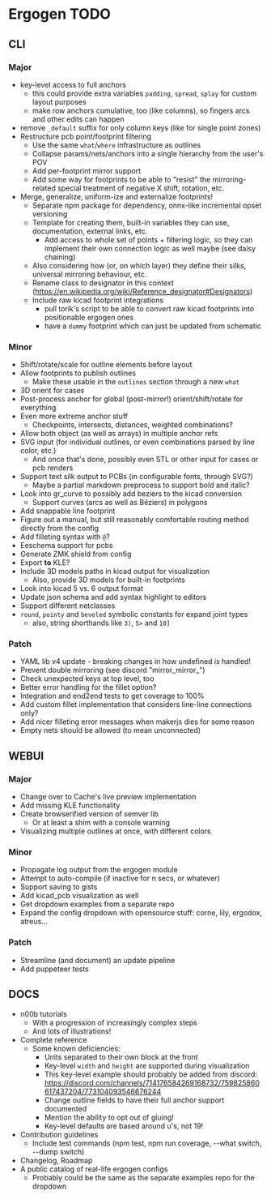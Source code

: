 # Ergogen TODO



## CLI

### Major

- key-level access to full anchors
    - this could provide extra variables `padding`, `spread`, `splay` for custom layout purposes
    - make row anchors cumulative, too (like columns), so fingers arcs and other edits can happen
- remove `_default` suffix for only column keys (like for single point zones)
- Restructure pcb point/footprint filtering
    - Use the same `what`/`where` infrastructure as outlines
    - Collapse params/nets/anchors into a single hierarchy from the user's POV
    - Add per-footprint mirror support
    - Add some way for footprints to be able to "resist" the mirroring-related special treatment of negative X shift, rotation, etc.
- Merge, generalize, uniform-ize and externalize footprints!
    - Separate npm package for dependency, onnx-like incremental opset versioning
    - Template for creating them, built-in variables they can use, documentation, external links, etc.
        - Add access to whole set of points + filtering logic, so they can implement their own connection logic as well maybe (see daisy chaining)
    - Also considering how (or, on which layer) they define their silks, universal mirroring behaviour, etc.
    - Rename class to designator in this context (https://en.wikipedia.org/wiki/Reference_designator#Designators)
    - Include raw kicad footprint integrations
        - pull torik's script to be able to convert raw kicad footprints into positionable ergogen ones
        - have a `dummy` footprint which can just be updated from schematic

### Minor

- Shift/rotate/scale for outline elements before layout
- Allow footprints to publish outlines
    - Make these usable in the `outlines` section through a new `what`
- 3D orient for cases
- Post-process anchor for global (post-mirror!) orient/shift/rotate for everything
- Even more extreme anchor stuff
    - Checkpoints, intersects, distances, weighted combinations?
- Allow both object (as well as arrays) in multiple anchor refs
- SVG input (for individual outlines, or even combinations parsed by line color, etc.)
    - And once that's done, possibly even STL or other input for cases or pcb renders
- Support text silk output to PCBs (in configurable fonts, through SVG?)
    - Maybe a partial markdown preprocess to support bold and italic?
- Look into gr_curve to possibly add beziers to the kicad conversion
    - Support curves (arcs as well as Béziers) in polygons
- Add snappable line footprint
- Figure out a manual, but still reasonably comfortable routing method directly from the config
- Add filleting syntax with `@`?
- Eeschema support for pcbs
- Generate ZMK shield from config
- Export **to** KLE?
- Include 3D models paths in kicad output for visualization
    - Also, provide 3D models for built-in footprints
- Look into kicad 5 vs. 6 output format
- Update json schema and add syntax highlight to editors
- Support different netclasses
- `round`, `pointy` and `beveled` symbolic constants for expand joint types
    - also, string shorthands like `3)`, `5>` and `10]`


### Patch

- YAML lib v4 update - breaking changes in how undefined is handled!
- Prevent double mirroring (see discord "mirror_mirror_")
- Check unexpected keys at top level, too
- Better error handling for the fillet option?
- Integration and end2end tests to get coverage to 100%
- Add custom fillet implementation that considers line-line connections only?
- Add nicer filleting error messages when makerjs dies for some reason
- Empty nets should be allowed (to mean unconnected)


## WEBUI

### Major

- Change over to Cache's live preview implementation
- Add missing KLE functionality
- Create browserified version of semver lib
    - Or at least a shim with a console warning
- Visualizing multiple outlines at once, with different colors

### Minor

- Propagate log output from the ergogen module
- Attempt to auto-compile (if inactive for n secs, or whatever)
- Support saving to gists
- Add kicad_pcb visualization as well
- Get dropdown examples from a separate repo
- Expand the config dropdown with opensource stuff: corne, lily, ergodox, atreus...

### Patch

- Streamline (and document) an update pipeline
- Add puppeteer tests



## DOCS

- n00b tutorials
    - With a progression of increasingly complex steps
    - And lots of illustrations!
- Complete reference
    - Some known deficiencies:
        - Units separated to their own block at the front
        - Key-level `width` and `height` are supported during visualization
        - This key-level example should probably be added from discord: https://discord.com/channels/714176584269168732/759825860617437204/773104093546676244
        - Change outline fields to have their full anchor support documented
        - Mention the ability to opt out of gluing!
        - Key-level defaults are based around u's, not 19!
- Contribution guidelines
    - Include test commands (npm test, npm run coverage, --what switch, --dump switch)
- Changelog, Roadmap
- A public catalog of real-life ergogen configs
    - Probably could be the same as the separate examples repo for the dropdown










